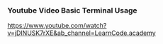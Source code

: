 ### Youtube Video Basic Terminal Usage
https://www.youtube.com/watch?v=jDINUSK7rXE&ab_channel=LearnCode.academy